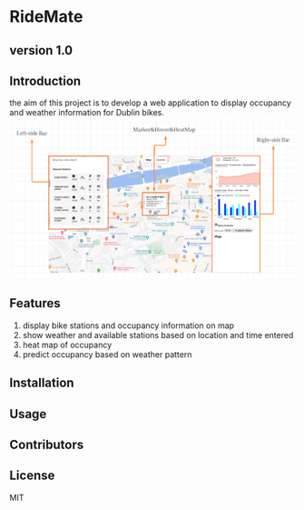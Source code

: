 # RideMate
## version 1.0
## Introduction
the aim of this project is to develop a web application to display occupancy and weather information for Dublin bikes.
![avatar](static/RideMate.png)
## Features
1. display bike stations and occupancy information on map
2. show weather and available stations based on location and time entered
3. heat map of occupancy
4. predict occupancy based on weather pattern
## Installation
## Usage
## Contributors
## License
MIT